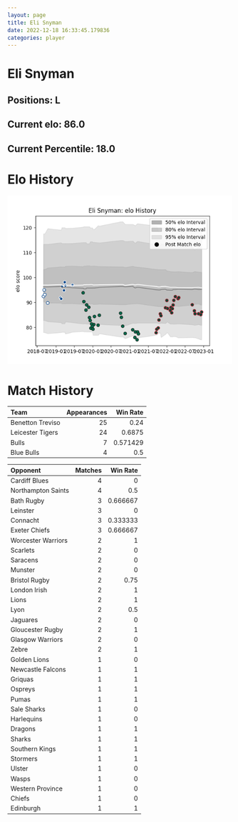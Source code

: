 ```yaml
---  
layout: page  
title: Eli Snyman  
date: 2022-12-18 16:33:45.179836  
categories: player  
---
```

# Eli Snyman

## Positions: L

## Current elo: 86.0

## Current Percentile: 18.0

# Elo History


![elo history](history_EliSnyman.png)
# Match History


| Team             |   Appearances |   Win Rate |
|:-----------------|--------------:|-----------:|
| Benetton Treviso |            25 |   0.24     |
| Leicester Tigers |            24 |   0.6875   |
| Bulls            |             7 |   0.571429 |
| Blue Bulls       |             4 |   0.5      |

| Opponent           |   Matches |   Win Rate |
|:-------------------|----------:|-----------:|
| Cardiff Blues      |         4 |   0        |
| Northampton Saints |         4 |   0.5      |
| Bath Rugby         |         3 |   0.666667 |
| Leinster           |         3 |   0        |
| Connacht           |         3 |   0.333333 |
| Exeter Chiefs      |         3 |   0.666667 |
| Worcester Warriors |         2 |   1        |
| Scarlets           |         2 |   0        |
| Saracens           |         2 |   0        |
| Munster            |         2 |   0        |
| Bristol Rugby      |         2 |   0.75     |
| London Irish       |         2 |   1        |
| Lions              |         2 |   1        |
| Lyon               |         2 |   0.5      |
| Jaguares           |         2 |   0        |
| Gloucester Rugby   |         2 |   1        |
| Glasgow Warriors   |         2 |   0        |
| Zebre              |         2 |   1        |
| Golden Lions       |         1 |   0        |
| Newcastle Falcons  |         1 |   1        |
| Griquas            |         1 |   1        |
| Ospreys            |         1 |   1        |
| Pumas              |         1 |   1        |
| Sale Sharks        |         1 |   0        |
| Harlequins         |         1 |   0        |
| Dragons            |         1 |   1        |
| Sharks             |         1 |   1        |
| Southern Kings     |         1 |   1        |
| Stormers           |         1 |   1        |
| Ulster             |         1 |   0        |
| Wasps              |         1 |   0        |
| Western Province   |         1 |   0        |
| Chiefs             |         1 |   0        |
| Edinburgh          |         1 |   1        |